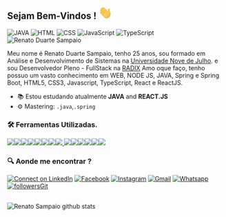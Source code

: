 
<!-- Cabeçalho de apresentação -->
## Sejam Bem-Vindos !  <img src="https://github.com/disousadev/disousadev/blob/main/hey.gif?raw=true" width="32px"> 

<!-- Status de Conhecimentos -->
 ![JAVA](https://img.shields.io/badge/JAVA-PLENO-red) ![HTML](https://img.shields.io/badge/HTML-PLENO-orange) ![CSS](https://img.shields.io/badge/CSS-PLENO-blue) ![JavaScript](https://img.shields.io/badge/JavaScript-PLENO-yellow) ![TypeScript](https://img.shields.io/badge/TypeScript-JUNIOR-lightgrey)  <img src="https://komarev.com/ghpvc/?username=Renato-Sampaio&label=Profile%20views&color=0e75b6&style=social" alt="Renato Duarte Sampaio" /> 

<!-- Descrição -->
Meu nome é Renato Duarte Sampaio, tenho 25 anos, sou formado em  Análise e Desenvolvimento de Sistemas na [Universidade Nove de Julho](https://www.uninove.br/). e sou Desenvolvedor Pleno - FullStack na [RADIX](https://www.radixeng.com.br/)
Amo oque faço, tenho possuo um vasto conhecimento em WEB, NODE JS, JAVA, Spring e Spring Boot, HTML5, CSS3, Javascript, TypeScript, React e ReactJS.

- 📚 Estou estudando atualmente **JAVA** and **REACT.JS**
- ⚙️ Mastering: `.java`,`.spring`

### 🛠️ Ferramentas Utilizadas.
<a href=""><img src="https://www.vectorlogo.zone/logos/java/java-ar21.svg"><img src="https://www.vectorlogo.zone/logos/python/python-ar21.svg"><img src="https://www.vectorlogo.zone/logos/javascript/javascript-ar21.svg"><img src="https://www.vectorlogo.zone/logos/nodejs/nodejs-ar21.svg"><img src="https://www.vectorlogo.zone/logos/github/github-ar21.svg"><img src="https://www.vectorlogo.zone/logos/mysql/mysql-ar21.svg"><img src="https://www.vectorlogo.zone/logos/reactjs/reactjs-ar21.svg"><img src="https://www.vectorlogo.zone/logos/flutterio/flutterio-ar21.svg"> <img src="https://www.vectorlogo.zone/logos/w3_html5/w3_html5-ar21.svg"><img src="https://www.vectorlogo.zone/logos/google_drive/google_drive-ar21.svg"><img src="https://www.vectorlogo.zone/logos/springio/springio-ar21.svg"><img src="https://www.vectorlogo.zone/logos/mit_scratch/mit_scratch-ar21.svg"><img src="https://www.vectorlogo.zone/logos/visualstudio_code/visualstudio_code-ar21.svg"><img src="https://www.vectorlogo.zone/logos/angular/angular-ar21.svg"></a>

<!-- Contatos de Rede Sociais -->
### 🔍 Aonde me encontrar ?
 [![Connect on LinkedIn](https://img.shields.io/badge/--linkedin?label=LinkedIn&logo=LinkedIn&style=social)](https://www.linkedin.com/in/renato-sampaio-52266b11a/) [![Facebook](https://img.shields.io/badge/--facebook?label=Facebook&logo=Facebook&style=social)](https://www.facebook.com/renato.superfera) [![Instagram](https://img.shields.io/badge/--instragram?label=Intragram&logo=Instagram&style=social)](https://www.instagram.com/_rduartesam_/) [![Gmail](https://img.shields.io/badge/--gmail?label=Gmail&logo=Gmail&style=social)](renatosampaio.pro@gmail.com) [![Whatsapp](https://img.shields.io/badge/--whatsapp?label=Whatsapp&logo=Whatsapp&style=social)](https://api.whatsapp.com/send?phone=5511986892759) [![followersGit](https://img.shields.io/github/followers/renato-sampaio?style=social)](https://github.com/Renato-Sampaio)  

<!-- Utilização do GitHub -->
##
![Renato Sampaio github stats](https://github-readme-stats.vercel.app/api?username=renato-sampaio&show_icons=true&hide_border=true)



